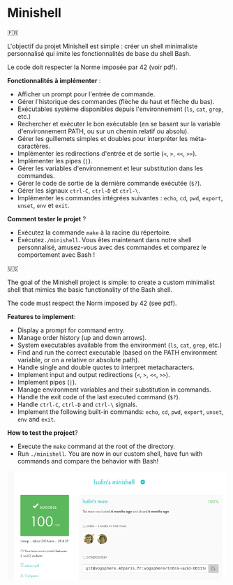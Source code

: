 # Minishell

🇫🇷

L'objectif du projet Minishell est simple : créer un shell minimaliste personnalisé qui imite les fonctionnalités de base du shell Bash.

Le code doit respecter la Norme imposée par 42 (voir pdf).

__Fonctionnalités à implémenter__ :

* Afficher un prompt pour l'entrée de commande.
* Gérer l'historique des commandes (flèche du haut et flèche du bas).
* Exécutables système disponibles depuis l'environnement (`ls`, `cat`, `grep`, etc.)
* Rechercher et exécuter le bon exécutable (en se basant sur la variable d'environnement PATH, ou sur un chemin relatif ou absolu).
* Gérer les guillemets simples et doubles pour interpréter les méta-caractères.
* Implémenter les redirections d'entrée et de sortie (`<`, `>`, `<<`, `>>`).
* Implémenter les pipes (`|`).
* Gérer les variables d'environnement et leur substitution dans les commandes.
* Gérer le code de sortie de la dernière commande exécutée (`$?`).
* Gérer les signaux `ctrl-C`, `ctrl-D` et `ctrl-\`.
* Implémenter les commandes intégrées suivantes : `echo`, `cd`, `pwd`, `export`, `unset`, `env` et `exit`.

__Comment tester le projet__ ?

* Exécutez la commande `make` à la racine du répertoire.
* Exécutez`./minishell`. Vous êtes maintenant dans notre shell personnalisé, amusez-vous avec des commandes et comparez le comportement avec Bash !

🇺🇸

The goal of the Minishell project is simple: to create a custom minimalist shell that mimics the basic functionality of the Bash shell.

The code must respect the Norm imposed by 42 (see pdf).

__Features to implement__:

* Display a prompt for command entry.
* Manage order history (up and down arrows).
* System executables available from the environment (`ls`, `cat`, `grep`, etc.)
* Find and run the correct executable (based on the PATH environment variable, or on a relative or absolute path).
* Handle single and double quotes to interpret metacharacters.
* Implement input and output redirections (`<`, `>`, `<<`, `>>`).
* Implement pipes (`|`).
* Manage environment variables and their substitution in commands.
* Handle the exit code of the last executed command (`$?`).
* Handle `ctrl-C`, `ctrl-D` and `ctrl-\` signals.
* Implement the following built-in commands: `echo`, `cd`, `pwd`, `export`, `unset`, `env` and `exit`.

__How to test the project__?

* Execute the `make` command at the root of the directory.
* Run `./minishell`. You are now in our custom shell, have fun with commands and compare the behavior with Bash!

![Rating](rating.png)
